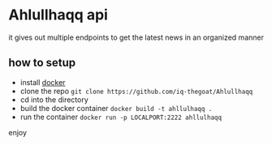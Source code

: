 # Ahlullhaqq api

it gives out multiple endpoints to get the latest news in an organized manner 


## how to setup

- install [docker](https://docs.docker.com/get-docker/)
- clone the repo ```git clone https://github.com/iq-thegoat/Ahlullhaqq```
- cd into the directory
- build the docker container ```docker build -t ahllulhaqq .```
- run the container ```docker run -p LOCALPORT:2222 ahllulhaqq```

enjoy
